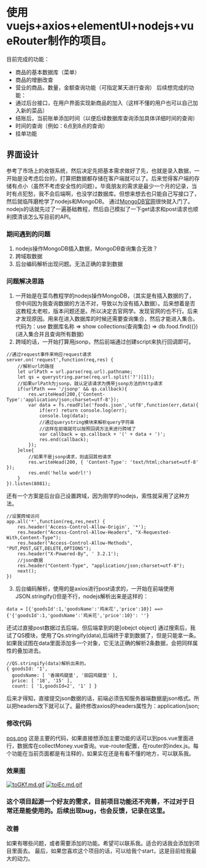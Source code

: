 # 使用vuejs+axios+elementUI+nodejs+vueRouter制作的项目。
目前完成的功能：
* 商品的基本数据库（菜单）
* 商品的增删改查
* 营业的商品，数量，金额查询功能（可指定某天进行查询）
后续想完成的功能：
* 通过后台接口，在用户界面实现新商品的加入（这样不懂的用户也可以自己加入新的菜品）
* 结账后，当前账单添加时间（以便后续数据库查询添加具体详细时间的查询）
* 时间的查询（例如：6点到8点的查询）
* 挂单功能
## 界面设计
参考了市场上的收银系统，然后决定先把基本需求做好了先，也就是录入数据，一开始是没考虑后台的，打算把数据都存储在客户端就可以了。后来觉得客户端的存储有点小（虽然不考虑安全性的问题）。毕竟朋友的需求是最少一个月的记录，当时有点犯愁，我不会后端啊，也没学过数据库。但想来想去也只能自己写接口了，然后就临阵磨枪学了nodejs和MongoDB。
通过[MongoDB官网](https://docs.mongodb.com/manual/reference/mongo-shell/)很快就入门了。nodejs的话就先过了一遍基础教程，然后自己模拟了一下get请求和post请求也顺利摸清该怎么写目前的API。
### 期间遇到的问题
1. nodejs操作MongoDB插入数据，MongoDB查询集合无效？
2. 跨域取数据
3. 后台编码解析出现问题。无法正确的拿到数据
### 问题解决思路
1. 一开始是在菜鸟教程学的nodejs操作MongoDB，（其实是有插入数据的了，但中间因为我查询数据的方法不对，导致以为没有插入数据）。后来想着是否这教程太老啦，版本问题还是。所以决定去官网学。发现官网的也不行。后来才发现原因。用来在进入数据库的时候还需要查询集合，然后才能进入集合。代码为：use 数据库名称 => show collections(查询集合) => db.food.find({})(进入集合并且查询所有数据)
2. 跨域的话，一开始打算用jsonp，然后前端通过创建script来执行回调即可。
```nodejs
//通过request事件来响应request请求
server.on('request',function(req,res) {
    //解析url的路径
    let urlPath = url.parse(req.url).pathname;
    let qs = querystring.parse(req.url.split('?')[1]);
    //如果urlPath为jsonp，就认定该请求为携带jsonp方法的http请求
    if(urlPath === '/jsonp' && qs.callback){
        res.writeHead(200,{'Content-Type':'application/json;charset=utf-8'});
        var data = fs.readFile('foods.json','utf8',function(err,data){
            if(err) return console.log(err);
            console.log(data);
            //通过querystring模块来解析query字符串
            //这样在前端就可以按照回调方法来进行跨域了
            var callback = qs.callback + '(' + data + ')';
            res.end(callback);
        });
    }else{
        //如果不是jsonp请求，则返回其他请求
        res.writeHead(200, { 'Content-Type': 'text/html;charset=utf-8' });
        res.end('hello wodrl!')
    }
}).listen(8081);
```
还有一个方案是后台自己设置跨域，因为刚学的nodejs，索性就采用了这种方法。
```nodejs
//设置跨域访问
app.all('*',function(req,res,next) {
    res.header('Access-Control-Allow-Origin', '*'); 
    res.header("Access-Control-Allow-Headers", "X-Requested-With,Content-Type");
    res.header("Access-Control-Allow-Methods", "PUT,POST,GET,DELETE,OPTIONS");
    res.header("X-Powered-By", ' 3.2.1');
    //json数据
    res.header("Content-Type", "application/json;charset=utf-8");
    next();
})
```
3. 后台编码解析，使用的是axios进行post请求的，一开始在前端使用JSON.stringify()但是不行，nodejs解析出来是这样的：
```nodejs
data = [{'goodsId':1,'goodsName':'鸡米花','price':10}] ==> {'{'goodsId':1,'goodsName':'鸡米花','price':10}': ''}
```
还试过直接post数据过去后端，但后端拿到的是[obejct object]
通过搜索后，我试了QS模块，使用了Qs.stringify(data),后端终于拿到数据了，但是只能拿一条。如果我试图在data里面添加多一个对象，它无法正确的解析2条数据，会把同样属性的叠加进去。
```nodejs
//QS.stringify(data)解析出来的。
{ goodsId: '1',
  goodsName: [ '香辣鸡腿堡', '田园鸡腿堡' ],
  price: [ '18', '15' ],
  count: [ '1,goodsId=2', '1' ] }
```
后来才得知，直接提交json数据的话，前端必须告知服务器端数据是json格式。所以把headers改下就可以了。最终修改axios的headers属性为：application/json;
### 修改代码
[pos.png](https://postimg.cc/image/5yii1wt31/)
这是主要的代码，如果直接想添加主要功能的话可以到pos.vue里面进行，数据库在collectMoney.vue查询。vue-router配置，在router的index.js。每个功能在当前页面都是有注释的，如果实在还是有看不懂的地方，可以联系我。
### 效果图
[![toGKf.md.gif](https://cuntuku.com/images/2018/08/01/toGKf.md.gif)](https://cuntuku.com/image/toGKf)
[![toiEc.md.gif](https://cuntuku.com/images/2018/08/01/toiEc.md.gif)](https://cuntuku.com/image/toiEc)
### 这个项目起源一个好友的需求，目前项目功能还不完善，不过对于日常还是能使用的。后续出现bug，也会反馈，记录在这里。
### 改善
如果有哪些问题，或者需要添加的功能。希望可以联系我。适合的话我会添加到项目里面去。
最后，如果您喜欢这个项目的话，可以给我个start，这是目前给我最大的动力。
